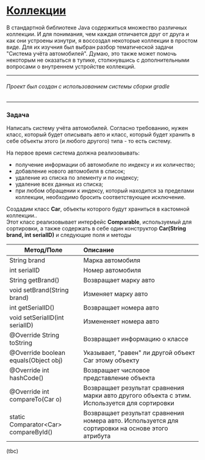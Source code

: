 # [Коллекции](https://github.com/Tirensky/JavaLearning/tree/master/Collections/src)
В стандартной библиотеке Java содержиться множество различных коллекции. И для понимания, чем каждая отличается друг от друга и как они устроены изнутри, я воссоздал некоторые коллекции в простом виде.
Для их изучния был выбран разбор тематической задачи "Система учёта автомобилей". Думаю, это также может помочь некоторым не оказаться в тупике, столкнувшись с дополнительными вопросами о внутреннем устройстве коллекций.

---

###### *Проект был создан с использованием системы сборки gradle*

---

### Задача
Написать систему учёта автомобилей. Согласно требованию, нужен класс, который будет описывать авто и класс, который будет хранить в себе объекты этого (и любого другого) типа - то есть систему.

На первое время система должна реализовывать: 
- получение информации об автомобиле по индексу и их количество;
- добавление нового автомобиля в список;
- удаление из списка по элементу и по индексу;
- удаление всех данных из списка;
- при любом обращении к индексу, который находится за пределами коллекции, необходимо бросить соответствующее исключение.

Создадим класс **Car**, объекты которого будут храниться в кастомной коллекции..  
Этот класс реализовывает интерфейс **Comparable**, используемый для сортировки, а также содержать в себе один конструктор **Car(String brand, int serialID)** и следующие поля и методы

| Метод/Поле                    | Описание           |
| ------------------------------|:-------------------|
| String brand                  | Марка автомобиля   |
| int serialID                  | Номер автомобиля   |
| String getBrand()             | Возвращает марку авто  |
| void setBrand(String brand)   | Изменяет марку авто    |
| int getSerialID()             | Возвращает номера авто |
| void setSerialID(int serialID)| Измененяет номера авто |
| @Override String toString     | Возвращает информацию о классе   |
| @Override boolean equals(Object obj) | Указывает, "равен" ли другой объект Car этому объекту |
| @Override int hashCode()      | Возвращает числовое представление объекта |
| @Override int compareTo(Car o)| Возвращает результат сравнения марки авто другого объекта с этим. Используется для сортировки |
| static Comparator\<Car\> compareById() | Возвращает результат сравнения номера авто. Используется для сортировки на основе этого атрибута |

(tbc)

